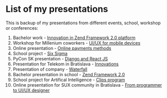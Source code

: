 # List of my presentations

This is backup of my presentations from different events, school, workshop or conferences:

1. Bachelor work - <a href="https://github.com/SvetlanaM/my-presentations/blob/master/2012FHIMARGETOVA_S.pdf">Innovation in Zend Framework 2.0 platform</a>
2. Workshop for Millenium coworkers - <a href="https://github.com/SvetlanaM/my-presentations/blob/master/N%E2%80%A0vrh%20User%20Experience%20pre%20mobiln%C4%81%20zariadenia.pdf">UI/UX for mobile devices</a>
3. Online presentation - <a href="https://github.com/SvetlanaM/my-presentations/blob/master/Payments.pdf">Online payments methods</a>
4. School project - <a href="https://github.com/SvetlanaM/my-presentations/blob/master/Projekt%20-%20Six%20Sigma.pdf">Six Sigma</a>
5. PyCon SK presentation - <a href="https://github.com/SvetlanaM/my-presentations/blob/master/PyConSK23.pdf">Django and React JS</a>
6. Presentation for Telekom in Bratislava - <a href="https://github.com/SvetlanaM/my-presentations/blob/master/Telekom.pdf">Innovations</a>
7. Presentation of company - <a href="https://github.com/SvetlanaM/my-presentations/blob/master/Waterfall.pdf">Waterfall</a>
8. Bachelor presentation in school - <a href="https://github.com/SvetlanaM/my-presentations/blob/master/ZF_Obhajoba.pdf">Zend Framework 2.0</a>
9. School project for Artifical Intelligence - <a href="https://github.com/SvetlanaM/my-presentations/blob/master/pridelovanie_bakalar_prac.pdf">Clips program</a>
10. Online presentation for SUX community in Bratislava - <a href="https://github.com/SvetlanaM/my-presentations/blob/master/svetaux.pdf">From programmer to UI/UX designer</a>
